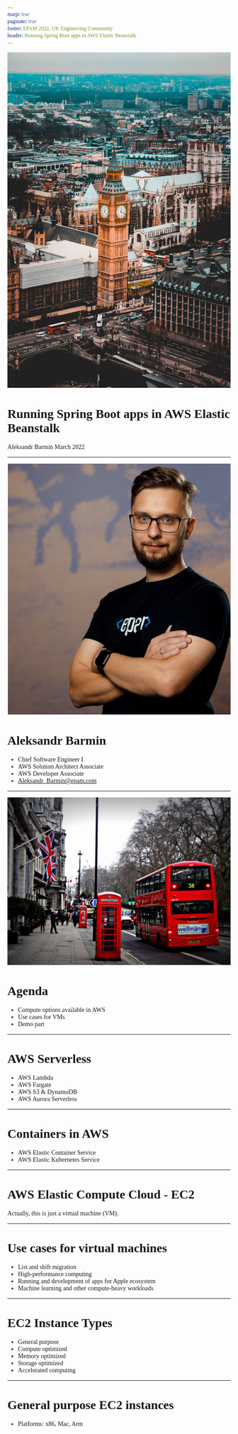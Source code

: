```yaml
---
marp: true
paginate: true
footer: EPAM 2022, UK Engineering Community
header: Running Spring Boot apps in AWS Elastic Beanstalk
---
```


<style>
    * {
        font-family: "Trebuchet MS"
    }
</style>

<!-- _backgroundColor: #1a1a1a -->
<!-- _color: white -->
![bg right](./images//pexels-oleg-magni-1837591.jpg)

# Running Spring Boot apps in AWS Elastic Beanstalk
Aleksandr Barmin
March 2022

---

<!-- _backgroundColor: #1a1a1a -->
<!-- _color: white -->
![bg fit right](./images/aleksandr_barmin.jpg)

# Aleksandr Barmin

* Chief Software Engineer I
* AWS Solution Architect Associate
* AWS Developer Associate
* Aleksandr_Barmin@epam.com

---

![bg right](./images/pexels-pixabay-163037.jpg)
# Agenda

* Compute options available in AWS
* Use cases for VMs
* Demo part

---

# AWS Serverless

* AWS Lambda
* AWS Fargate
* AWS S3 & DynamoDB
* AWS Aurora Serverless

---

# Containers in AWS

* AWS Elastic Container Service
* AWS Elastic Kubernetes Service

---

# AWS Elastic Compute Cloud - EC2

Actually, this is just a virtual machine (VM). 

---

# Use cases for virtual machines

* List and shift migration
* High-performance computing
* Running and development of apps for Apple ecosystem
* Machine learning and other compute-heavy workloads

---

<!-- header: EC2 Instance Types -->
# EC2 Instance Types

* General purpose
* Compute optimized
* Memory optimized
* Storage optimized
* Accelerated computing

---

# General purpose EC2 instances

* Platforms: x86, Mac, Arm